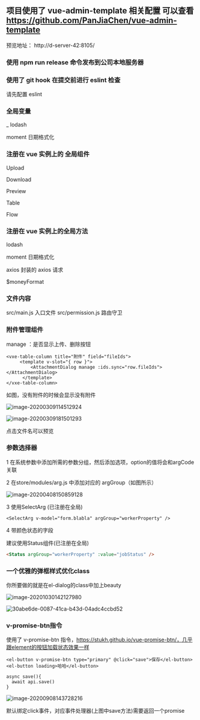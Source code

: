 
## 项目使用了 vue-admin-template 相关配置 可以查看 https://github.com/PanJiaChen/vue-admin-template

预览地址： http://d-server-42:8105/ 

### 使用 npm run release 命令发布到公司本地服务器

### 使用了 git hook 在提交前进行 eslint 检查 

请先配置 eslint 

### 全局变量

\_ lodash 

moment 日期格式化

### 注册在 vue 实例上的 全局组件

Upload

Download

Preview

Table

Flow

### 注册在 vue 实例上的全局方法

lodash

moment 日期格式化

axios 封装的 axios 请求

$moneyFormat

### 文件内容

src/main.js 入口文件
src/permission.js 路由守卫



### 附件管理组件

manage ：是否显示上传、删除按钮

``` vue
<vxe-table-column title="附件" field="fileIds">
     <template v-slot="{ row }">
         <AttachmentDialog manage :ids.sync="row.fileIds"></AttachmentDialog>
      </template>
</vxe-table-column>
```



如图，没有附件的时候会显示没有附件

![image-20200309114512924](http://static.doveaz.xyz/img/image-20200309114512924.png)

![image-20200309181501293](http://static.doveaz.xyz/img/image-20200309181501293.png)

点击文件名可以预览

### 参数选择器
1 在系统参数中添加所需的参数分组，然后添加选项，option的值将会和argCode关联

2 在store/modules/arg.js 中添加对应的 argGroup（如图所示）

![image-20200408150859128](http://static.doveaz.xyz/img/image-20200408150859128.png)

3 使用SelectArg (已注册在全局)

```vue
<SelectArg v-model="form.blabla" argGroup="workerProperty" />
```

4 带颜色状态的字段

建议使用Status组件(已注册在全局)

```html
<Status argGroup="workerProperty" :value="jobStatus" />
```

### 一个优雅的弹框样式优化class   

你所要做的就是在el-dialog的class中加上beauty

![image-20201030142127980](http://static.doveaz.xyz/screenshotimage-20201030142127980.png)

![30abe6de-0087-41ca-b43d-04adc4ccbd52](http://static.doveaz.xyz/screenshot30abe6de-0087-41ca-b43d-04adc4ccbd52.gif)



### v-promise-btn指令

使用了 v-promise-btn 指令，https://stukh.github.io/vue-promise-btn/，几乎跟element的按钮加载状态效果一样

```vue
<el-button v-promise-btn type="primary" @click="save">保存</el-button>
<el-button loading>哈哈</el-button>

async save(){
  await api.save()
}
```

![image-20200908143728216](http://static.doveaz.xyz/screenshotimage-20200908143728216.png)

默认绑定click事件，对应事件处理器(上图中save方法)需要返回一个promise
